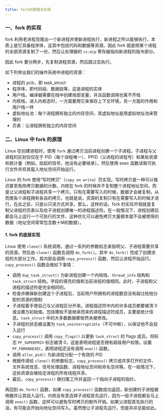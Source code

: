 ```yaml
---
title: fork的原理与实现
---
```


### 一、fork 的实现

fork 利用老进程克隆出一个新进程并使新进程执行，新进程之所以能够执行，本质上是它具备程序体，这其中包括代码和数据等资源。因此 fork 就是把某个进程的全部资源复制了一份，然后让处理器的 `cs:eip` 寄存器指向新进程的指令部分。

因此 fork 要分两步，先复制进程资源，然后跳过去执行。

如下列举出我们的操作系统中进程的资源：

- 进程的 pcb，即 task_struct
- 程序体，即代码段、数据段等，这是进程的实体
- 用户栈，编译器需要在栈中创建局部变量，并且函数调用也离不开栈
- 内核栈，进入内核态时，一方面要用它来保存上下文环境，另一方面的作用和用户栈一样
- 虚拟地址池：每个进程拥有独立的内存空间，其虚拟地址是用虚拟地址池来管理的
- 页表：让进程拥有独立的内存空间





### 二、Linux 中 fork 的原理

Linux 在创建进程时，使用 `fork` 通过拷贝当前进程创建一个子进程。子进程与父进程的区别仅仅在于 PID（每个进程唯一）、PPID（父进程的进程号）和某些资源和统计量（例如，挂起的信号，他没有必要继承）。然后使用 exec 函数读取可执行文件并将其载入地址空间开始运行。

Linux 的 fork 使用“写时拷贝”（`copy on write`）页实现。写时拷贝是一种可以推迟甚至免除拷贝数据的计数。内核在 fork 的时候并不复制整个进程地址空间，而是让父进程和子进程共享一个拷贝。只有在需要写入的时候，数据才会被复制，从而使各个进程拥有各自的拷贝。也就是说，资源的复制只有在需要写入的时候才进行，在此之前，只是以只读方式共享。那么，这样的话，fork 的实际开销就是复制父进程的页表以及给子进程创建唯一的进程描述符。在一般情况下，进程创建后都会马上运行一个可执行的文件，这种优化可以避免拷贝大量根本就不会被使用的数据（地址空间常常包含数十M的数据）。

#### 1. fork 的底层实现

Linux 使用 `clone()` 系统调用，通过一系列的参数标志来指明父、子进程需要共享的资源。然后由 `clone()` 函数去调用 `do_fork()`。其中 `do_fork()` 完成了创建进程的大部分工作。其内部会调用 `copy_process()` 函数，然后让进程开始运行。`copy_process()` 函数会做如下事情：

- 调用 `dup_task_struct()` 为新进程创建一个内核栈、`thread_info` 结构和 `task_struct` 结构。字段的填充的值和当前进程的值相同。此时，子进程和父进程的描述符是完全相同的。
- 检查并确保新创建这个子进程后，当前用户所拥有的进程数目没有超过给他分配的资源的限制
- 子进程着手使自己与父进程区分开来。进程描述符中内的许多成员都要被清 0 或设置为初始值。包括哪些不是继承而来的进程描述符成员，主要是统计信息。`task_struct` 中的大多数数据都依然未被修改。
- 子进程的状态被设置为 `task_uninterruptible`（不可中断），以保证他不会投入运行
- `copy_process()` 调用 `copy_flags()` 以更新 `task_struct` 的 flags 成员。将标志  `PF_SUPERPRIV` 标志被清 0，这是表明进程是否拥有超级用户权限。设置 `PF_FORKNOEXEC`，表明进程还没有调用 `exec()` 函数。
- 调用 `alloc_pid()` 为新进程分配一个有效的 PID
- 根据传递给 `clone()` 的参数标志，`copy_process()` 拷贝或共享打开的文件、文件系统信息、信号处理函数、进程地址空间和命名空间等。在一般情况下，这些资源会被给定进程的所有线程共享。
- 最后，`copy_process()` 做扫尾工作并返回一个指向子进程的指针。

再回到 `do_fork()` 函数，如果 `copy_process()` 函数成功返回，新创建的子进程被唤醒并让其投入运行。内核会有意选择子进程首先运行，因为一般子进程都会马上调用 `exec()` 函数，这样可以避免写时拷贝的额外开销。如果父进程首先执行的话，有可能会开始向地址空间写入。虽然想让子进程先运行，但是并非总能如此。



